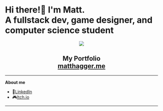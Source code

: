 <div align="left">
  <h1> Hi there!👋 I'm Matt.<br>A fullstack dev, game designer, and computer science student</h1>
</div>

<div align="center">
  <div width="45%">
    <img src="https://komarev.com/ghpvc/?username=camo651"/>
    <h2><b>My Portfolio</b><br><a href="https://matthagger.me">matthagger.me</a></h2>
  </div>
</div>

---
**About me**
- 👤[LinkedIn](https://www.linkedin.com/in/matt-hagger/)
- 🎮[Itch.io](https://matthagger.itch.io/)
---

<div align="center">
  <!--
  <img src="https://github-readme-stats.vercel.app/api?username=Camo651&show_icons=true&theme=tokyonight" width="50%"/>
  <br> 
  <img src="https://github-readme-streak-stats.herokuapp.com/?user=Camo651&theme=tokyonight" width="50%"/>
  <br>
  <img src="https://github-readme-stats.vercel.app/api/top-langs/?username=Camo651&layout=compact&theme=tokyonight"/>
  -->
</div>
